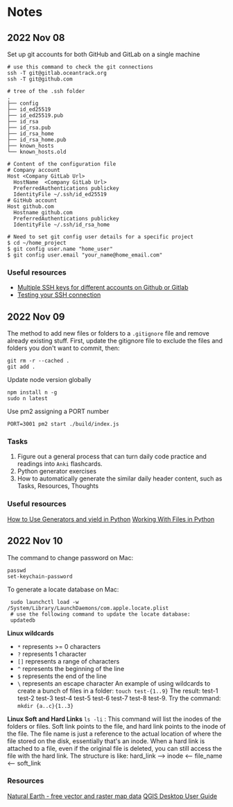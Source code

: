 # Notes
## 2022 Nov 08
Set up git accounts for both GitHub and GitLab on a single machine
```
# use this command to check the git connections
ssh -T git@gitlab.oceantrack.org
ssh -T git@github.com

# tree of the .ssh folder
.
├── config
├── id_ed25519
├── id_ed25519.pub
├── id_rsa
├── id_rsa.pub
├── id_rsa_home
├── id_rsa_home.pub
├── known_hosts
└── known_hosts.old

# Content of the configuration file
# Company account
Host <Company GitLab Url>
  HostName  <Company GitLab Url>
  PreferredAuthentications publickey
  IdentityFile ~/.ssh/id_ed25519
# GitHub account
Host github.com
  Hostname github.com
  PreferredAuthentications publickey
  IdentityFile ~/.ssh/id_rsa_home

# Need to set git config user details for a specific project
$ cd ~/home_project
$ git config user.name "home_user"
$ git config user.email "your_name@home_email.com" 
```
### Useful resources
- [Multiple SSH keys for different accounts on Github or Gitlab](https://coderwall.com/p/7smjkq/multiple-ssh-keys-for-different-accounts-on-github-or-gitlab)
- [Testing your SSH connection](https://docs.github.com/en/authentication/connecting-to-github-with-ssh/testing-your-ssh-connection)

## 2022 Nov 09
The method to add new files or folders to a `.gitignore` file and remove already existing stuff.
First, update the gitignore file to exclude the files and folders you don't want to commit, then:
```
git rm -r --cached .
git add .
```
Update node version globally
```
npm install n -g
sudo n latest
```
Use pm2 assigning a PORT number
```
PORT=3001 pm2 start ./build/index.js 
```

### Tasks
1. Figure out a general process that can turn daily code practice and readings into `Anki` flashcards.
2. Python generator exercises
3. How to automatically generate the similar daily header content, such as Tasks, Resources, Thoughts
### Useful resources
[How to Use Generators and yield in Python](https://realpython.com/introduction-to-python-generators/)
[Working With Files in Python](https://realpython.com/working-with-files-in-python/)

## 2022 Nov 10
The command to change password on Mac:
```
passwd
set-keychain-password
```
To generate a locate database on Mac:
```
 sudo launchctl load -w /System/Library/LaunchDaemons/com.apple.locate.plist
 # use the following command to update the locate database:
 updatedb
```
**Linux wildcards**
- `*` represents >= 0 characters
- `?` represents 1 character
- `[]` represents a range of characters
- `^` represents the beginning of the line
- `$` represents the end of the line
- `\` represents an escape character
An example of using wildcards to create a bunch of files in a folder:
`touch test-{1..9}`
The result: test-1	test-2	test-3	test-4	test-5	test-6	test-7	test-8	test-9.
Try the command: `mkdir {a..c}{1..3}`

**Linux Soft and Hard Links**
`ls -li` : This command will list the inodes of the folders or files.
Soft link points to the file, and hard link points to the inode of the file.
The file name is just a reference to the actual location of where the file stored on the disk, essentially that's an inode.
When a hard link is attached to a file, even if the original file is deleted, you can still access the file with the hard link.
The structure is like: hard_link --> inode <-- file_name <-- soft_link

### Resources
[Natural Earth - free vector and raster map data](https://www.naturalearthdata.com/downloads/)
[QGIS Desktop User Guide](https://docs.qgis.org/3.22/en/docs/user_manual/index.html)